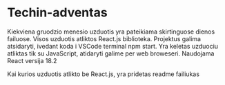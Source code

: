 # Techin-adventas
Kiekviena gruodzio menesio uzduotis yra pateikiama skirtinguose dienos failuose. Visos uzduotis atliktos React.js biblioteka. Projektus galima atsidaryti, ivedant koda i VSCode terminal npm start. Yra keletas uzduociu atliktas tik su JavaScript, atidaryti galime per web broweseri.
Naudojama React versija 18.2

Kai kurios uzduotis atlikto be React.js, yra pridetas readme failiukas
